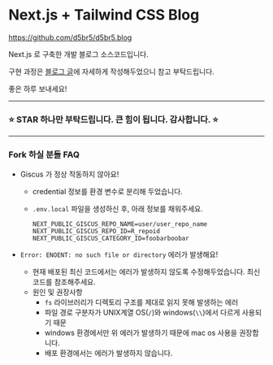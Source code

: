 # Next.js + Tailwind CSS Blog

https://github.com/d5br5/d5br5.blog

Next.js 로 구축한 개발 블로그 소스코드입니다.

구현 과정은 [블로그 글](https://www.d5br5.dev/blog/nextjs_blog/setup)에 자세하게 작성해두었으니 참고 부탁드립니다.

좋은 하루 보내세요!

---

### ⭐ STAR 하나만 부탁드립니다. 큰 힘이 됩니다. 감사합니다. ⭐

---

### Fork 하실 분들 FAQ

- Giscus 가 정상 작동하지 않아요!

  - credential 정보를 환경 변수로 분리해 두었습니다.
  - `.env.local` 파일을 생성하신 후, 아래 정보를 채워주세요.

    ```env
    NEXT_PUBLIC_GISCUS_REPO_NAME=user/user_repo_name
    NEXT_PUBLIC_GISCUS_REPO_ID=R_repoid
    NEXT_PUBLIC_GISCUS_CATEGORY_ID=foobarboobar
    ```

- `Error: ENOENT: no such file or directory` 에러가 발생해요!
  - 현재 배포된 최신 코드에서는 에러가 발생하지 않도록 수정해두었습니다. 최신 코드를 참조해주세요.
  - 원인 및 권장사항
    - `fs` 라이브러리가 디렉토리 구조를 제대로 읽지 못해 발생하는 에러
    - 파일 경로 구분자가 UNIX계열 OS(`/`)와 windows(`\\`)에서 다르게 사용되기 때문
    - windows 환경에서만 위 에러가 발생하기 때문에 mac os 사용을 권장합니다.
    - 배포 환경에서는 에러가 발생하지 않습니다.
  
